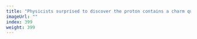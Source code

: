 ```yaml
---
title: "Physicists surprised to discover the proton contains a charm quark"
imageUrl: ""
index: 399
weight: 399
---
```

